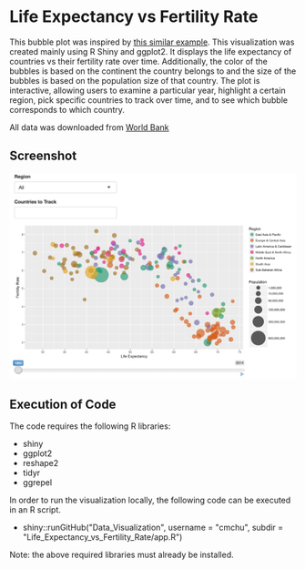 # Life Expectancy vs Fertility Rate

This bubble plot was inspired by [this similar example](https://www.google.com/publicdata/explore?ds=d5bncppjof8f9_&ctype=b&strail=false&nselm=s&met_x=sp_dyn_le00_in&scale_x=lin&ind_x=false&met_y=sp_dyn_tfrt_in&scale_y=lin&ind_y=false&met_s=sp_pop_totl&scale_s=lin&ind_s=false&dimp_c=country:region&ifdim=country&iconSize=0.5&uniSize=0.035#!ctype=b&strail=false&bcs=d&nselm=s&met_x=sp_dyn_le00_in&scale_x=lin&ind_x=false&met_y=sp_dyn_tfrt_in&scale_y=lin&ind_y=false&met_s=sp_pop_totl&scale_s=lin&ind_s=false&dimp_c=country:region&ifdim=country&pit=-307213200000&hl=en_US&dl=en_US&ind=false). This visualization was created mainly using R Shiny and ggplot2. It displays the life expectancy of countries vs their fertility rate over time. Additionally, the color of the bubbles is based on the continent the country belongs to and the size of the bubbles is based on the population size of that country. The plot is interactive, allowing users to examine a particular year, highlight a certain region, pick specific countries to track over time, and to see which bubble corresponds to which country.

All data was downloaded from [World Bank](http://www.worldbank.org/)

## Screenshot

![alt tag](Screenshot.png)

## Execution of Code
The code requires the following R libraries:
- shiny
- ggplot2
- reshape2
- tidyr
- ggrepel

In order to run the visualization locally, the following code can be executed in an R script.
- shiny::runGitHub("Data_Visualization", username = "cmchu", subdir = "Life_Expectancy_vs_Fertility_Rate/app.R")

Note: the above required libraries must already be installed.
